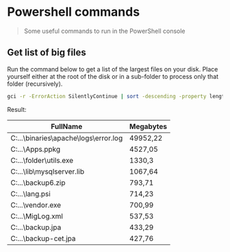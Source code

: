 # Powershell commands

> Some useful commands to run in the PowerShell console

## Get list of big files

Run the command below to get a list of the largest files on your disk. Place yourself either at the root of the disk or in a sub-folder to process only that folder (recursively).

```bash
gci -r -ErrorAction SilentlyContinue | sort -descending -property length | select -first 10 fullname, @{Name="Megabytes";Expression={[Math]::round($_.length / 1MB, 2)}}
```

Result:

| FullName                              | Megabytes |
| ------------------------------------- | --------- |
| C:\...\binaries\apache\logs\error.log | 49952,22  |
| C:\...\Apps.ppkg                      | 4527,05   |
| C:\...\folder\utils.exe               | 1330,3    |
| C:\...\lib\mysqlserver.lib            | 1067,64   |
| C:\...\backup6.zip                    | 793,71    |
| C:\...\lang.psi                       | 714,23    |
| C:\...\vendor.exe                     | 700,99    |
| C:\...\MigLog.xml                     | 537,53    |
| C:\...\backup.jpa                     | 433,29    |
| C:\...\backup-cet.jpa                 | 427,76    |
